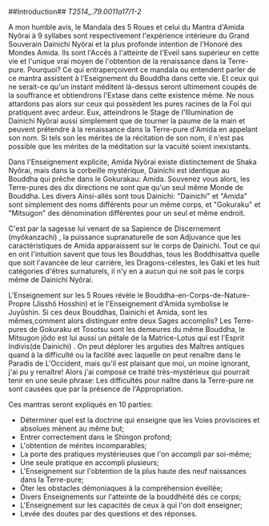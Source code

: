 ##Introduction##
*T2514_.79.0011a17/1-2*

A mon humble avis, le Mandala des 5 Roues et celui du Mantra d'Amida Nyôrai à 9 syllabes sont respectivement l'expérience intérieure du Grand Souverain Dainichi Nyôrai et la plus profonde intention de l'Honoré des Mondes Amida. Ils sont l'Accés à l'atteinte de l'Eveil sans supérieur en cette vie et l'unique vrai moyen de l'obtention de la renaissance dans la Terre-pure.
Pourquoi? Ce qui entraperçoivent ce mandala ou entendent parler de ce mantra assistent à l'Eseignement du Bouddha dans cette vie. Et ceux qui ne serait-ce qu'un instant méditent là-dessus seront ultimement coupés de la souffrance et obtiendrons l'Extase dans cette existence même. Ne nous attardons pas alors sur ceux qui possèdent les pures racines de la Foi qui pratiquent avec ardeur. Eux, atteindrons le Stage de l'Illumination de Dainichi Nyôrai aussi simplement que de tourner la paume de la main et peuvent prétendre à la renaissance dans la Terre-pure d'Amida en appelant son nom. Si tels son les mérites de la récitation de son nom, il n'est pas possible que les mérites de la méditation sur la vacuité soient inexistants.

Dans l'Enseignement explicite, Amida Nyôrai existe distinctement de Shaka Nyôrai, mais dans la corbeille mystérique, Dainichi est identique au Bouddha qui prêche dans le Gokurakau: Amida.
Souvenez vous alors, les Terre-pures des dix directions ne sont que qu'un seul même Monde de Bouddha. Les divers Ainsi-allés sont tous Dainichi: "Dainichi" et "Amida" sont simplement des noms différents pour un même corps, et "Gokuraku" et "Mitsugon" des dénomination différentes pour un seul et même endroit.

C'est par la sagesse lui venant de sa Sapience de Discernement (myôkanzachi) , la puissance supranaturelle de son Adjuvance que les caractéristiques de Amida apparaissent sur le corps de Dainichi. Tout ce qui en ont l'intuition savent que tous les Bouddhas, tous les Boddhisattva quelle que soit l'avancée de leur carrière, les Dragons-célestes, les Gaki et les huit catégories d'êtres surnaturels, il n'y en a aucun qui ne soit pas le corps même de Dainichi Nyôrai.

L'Enseignement sur les 5 Roues révèle le Bouddha-en-Corps-de-Nature-Propre (Jisshô Hosshin)  et le l'Enseignement d'Amida symbolise le Juyûshin. Si ces deux Bouddhas, Dainichi et Amida, sont les mêmes,comment alors distinguer entre deux Sages accomplis?
Les Terre-pures de Gokuraku et Tosotsu sont les demeures du même Bouddha, le Mitsugon jôdo est lui aussi un pétale de la Matrice-Lotus qui est  l'Esprit Indivis(de Dainichi) .
On peut déplorer les arguties des Maîtres antiques quand à la difficulté ou la facilité avec laquelle on peut renaître dans le Paradis de L'Occident, mais qu'il est plaisant que moi, un moine ignorant, j'ai pu y renaître! Alors j'ai composé ce traité très-mystérieux qui pourrait tenir en une seule phrase: Les difficultés pour naître dans la Terre-pure ne sont causées que par la présence de l'Appropriation. 

Ces mantras seront expliqués en 10 parties:
* Déterminer quel est la doctrine qui enseigne que les Voies provisoires et absolues mènent au même but; 
* Entrer correctement dans le Shingon profond; 
* L'obtention de mérites incomparables;
* La porte des pratiques mystérieuses que l'on accompli par soi-même;
* Une seule pratique en accompli plusieurs;
* L'Enseignement sur l'obtention de la plus haute des neuf naissances dans la Terre-pure;
* Ôter les obstacles démoniaques à la compréhension éveillée;
* Divers Enseignements sur l'atteinte de la bouddhéité dés ce corps;
* L'Enseignement sur les capacités de ceux à qui l'on doit enseigner;
* Levée des doutes par des questions et des réponses.
